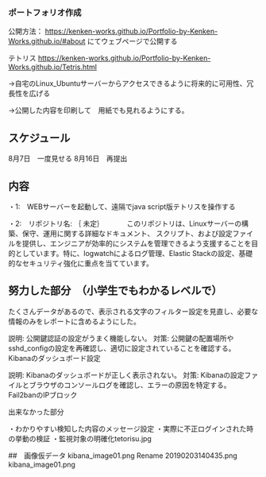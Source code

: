 
### ポートフォリオ作成

公開方法：
https://kenken-works.github.io/Portfolio-by-Kenken-Works.github.io/#about
にてウェブページで公開する

テトリス
https://kenken-works.github.io/Portfolio-by-Kenken-Works.github.io/Tetris.html


→自宅のLinux_Ubuntuサーバーからアクセスできるように将来的に可用性、冗長性を広げる

→公開した内容を印刷して　用紙でも見れるようにする。


## スケジュール



8月7日　一度見せる
8月16日　再提出

## 内容


・1:　WEBサーバーを起動して、遠隔でjava script版テトリスを操作する

・2:　リポジトリ名: ｛  未定｝
　　　このリポジトリは、Linuxサーバーの構築、保守、運用に関する詳細なドキュメント、
スクリプト、および設定ファイルを提供し、エンジニアが効率的にシステムを管理できるよう支援することを目的としています。特に、logwatchによるログ管理、Elastic Stackの設定、基礎的なセキュリティ強化に重点を当てています。

## 努力した部分　（小学生でもわかるレベルで）

たくさんデータがあるので、表示される文字のフィルター設定を見直し、必要な情報のみをレポートに含めるようにした。

説明: 公開鍵認証の設定がうまく機能しない。
対策: 公開鍵の配置場所やsshd_configの設定を再確認し、適切に設定されていることを確認する。
Kibanaのダッシュボード設定

説明: Kibanaのダッシュボードが正しく表示されない。
対策: Kibanaの設定ファイルとブラウザのコンソールログを確認し、エラーの原因を特定する。
Fail2banのIPブロック



出来なかった部分

・わかりやすい検知した内容のメッセージ設定
・実際に不正ログインされた時の挙動の検証
・監視対象の明確化tetorisu.jpg


##　画像仮データ
kibana_image01.png
Rename 20190203140435.png 
kibana_image01.png
